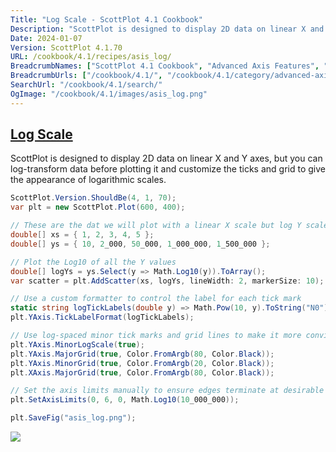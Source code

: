 ```yaml
---
Title: "Log Scale - ScottPlot 4.1 Cookbook"
Description: "ScottPlot is designed to display 2D data on linear X and Y axes, but you can log-transform data before plotting it and customize the ticks and grid to give the appearance of logarithmic scales."
Date: 2024-01-07
Version: ScottPlot 4.1.70
URL: /cookbook/4.1/recipes/asis_log/
BreadcrumbNames: ["ScottPlot 4.1 Cookbook", "Advanced Axis Features", "Log Scale"]
BreadcrumbUrls: ["/cookbook/4.1/", "/cookbook/4.1/category/advanced-axis-features", "/cookbook/4.1/recipes/asis_log/"]
SearchUrl: "/cookbook/4.1/search/"
OgImage: "/cookbook/4.1/images/asis_log.png"
---
```


<h2><a id='log-scale' href='/cookbook/4.1/recipes/asis_log/'>Log Scale</a></h2>

ScottPlot is designed to display 2D data on linear X and Y axes, but you can log-transform data before plotting it and customize the ticks and grid to give the appearance of logarithmic scales.

```cs
ScottPlot.Version.ShouldBe(4, 1, 70);
var plt = new ScottPlot.Plot(600, 400);

// These are the dat we will plot with a linear X scale but log Y scale
double[] xs = { 1, 2, 3, 4, 5 };
double[] ys = { 10, 2_000, 50_000, 1_000_000, 1_500_000 };

// Plot the Log10 of all the Y values
double[] logYs = ys.Select(y => Math.Log10(y)).ToArray();
var scatter = plt.AddScatter(xs, logYs, lineWidth: 2, markerSize: 10);

// Use a custom formatter to control the label for each tick mark
static string logTickLabels(double y) => Math.Pow(10, y).ToString("N0");
plt.YAxis.TickLabelFormat(logTickLabels);

// Use log-spaced minor tick marks and grid lines to make it more convincing
plt.YAxis.MinorLogScale(true);
plt.YAxis.MajorGrid(true, Color.FromArgb(80, Color.Black));
plt.YAxis.MinorGrid(true, Color.FromArgb(20, Color.Black));
plt.XAxis.MajorGrid(true, Color.FromArgb(80, Color.Black));

// Set the axis limits manually to ensure edges terminate at desirable locations
plt.SetAxisLimits(0, 6, 0, Math.Log10(10_000_000));

plt.SaveFig("asis_log.png");
```

<img src='../../images/asis_log.png' class='d-block mx-auto my-5' />


